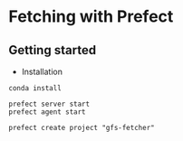 # Fetching with Prefect

## Getting started

* Installation

```shell
conda install 
```
```shell
prefect server start
prefect agent start
```


```shell
prefect create project "gfs-fetcher"
```